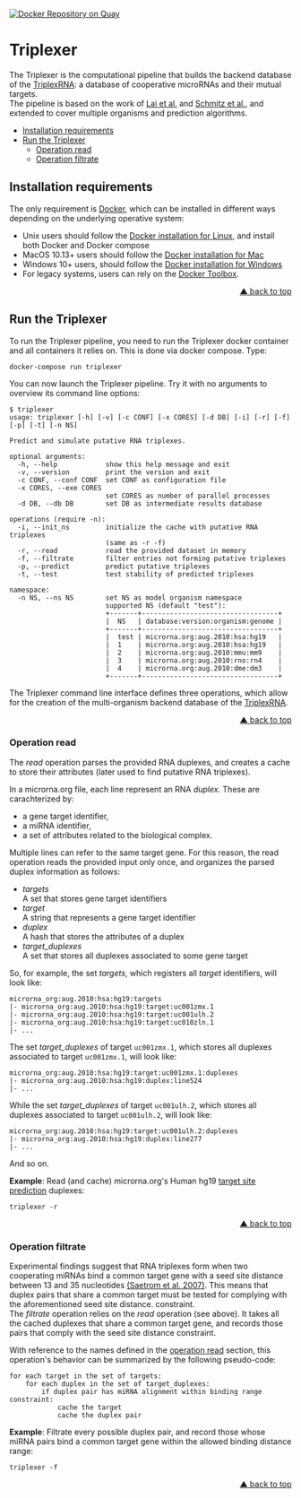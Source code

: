 <div id="top"></div>

[![Docker Repository on Quay](https://quay.io/repository/bagnacan/triplexer/status "Docker Repository on Quay")](https://quay.io/repository/bagnacan/triplexer)

# Triplexer

The Triplexer is the computational pipeline that builds the backend database of
the [TriplexRNA](https://triplexrna.org): a database of cooperative microRNAs
and their mutual targets.  
The pipeline is based on the work of [Lai et al.](https://doi.org/10.1093/nar/gks657)
and [Schmitz et al.](https://doi.org/10.1093/nar/gku465), and extended to cover
multiple organisms and prediction algorithms.

- [Installation requirements](#installation-requirements)
- [Run the Triplexer](#run-the-triplexer)
  - [Operation read](#operation-read)
  - [Operation filtrate](#operation-filtrate)



## Installation requirements

The only requirement is [Docker](https://www.docker.com/), which can be
installed in different ways depending on the underlying operative system:
- Unix users should follow the [Docker installation for Linux](https://docs.docker.com/compose/install/#install-compose-on-linux-systems#install-compose-on-linux-systems),
and install both Docker and Docker compose
- MacOS 10.13+ users should follow the [Docker installation for Mac](https://docs.docker.com/docker-for-mac/install/)
- Windows 10+ users, should follow the [Docker installation for Windows](https://docs.docker.com/docker-for-windows/install/)
- For legacy systems, users can rely on the [Docker Toolbox](https://docs.docker.com/toolbox/overview/).
<p align="right"><a href="#top">&#x25B2; back to top</a></p>



## Run the Triplexer

To run the Triplexer pipeline, you need to run the Triplexer docker container
and all containers it relies on. This is done via docker compose. Type:
```
docker-compose run triplexer
```

You can now launch the Triplexer pipeline. Try it with no arguments to overview
its command line options:
```
$ triplexer
usage: triplexer [-h] [-v] [-c CONF] [-x CORES] [-d DB] [-i] [-r] [-f] [-p] [-t] [-n NS]

Predict and simulate putative RNA triplexes.

optional arguments:
  -h, --help            show this help message and exit
  -v, --version         print the version and exit
  -c CONF, --conf CONF  set CONF as configuration file
  -x CORES, --exe CORES
                        set CORES as number of parallel processes
  -d DB, --db DB        set DB as intermediate results database

operations (require -n):
  -i, --init_ns         initialize the cache with putative RNA triplexes
                        (same as -r -f)
  -r, --read            read the provided dataset in memory
  -f, --filtrate        filter entries not forming putative triplexes
  -p, --predict         predict putative triplexes
  -t, --test            test stability of predicted triplexes

namespace:
  -n NS, --ns NS        set NS as model organism namespace
                        supported NS (default "test"):
                        +-------+----------------------------------+
                        |  NS   | database:version:organism:genome |
                        +-------+----------------------------------+
                        |  test | microrna.org:aug.2010:hsa:hg19   |
                        |  1    | microrna.org:aug.2010:hsa:hg19   |
                        |  2    | microrna.org:aug.2010:mmu:mm9    |
                        |  3    | microrna.org:aug.2010:rno:rn4    |
                        |  4    | microrna.org:aug.2010:dme:dm3    |
                        +-------+----------------------------------+
```

The Triplexer command line interface defines three operations, which allow for
the creation of the multi-organism backend database of the [TriplexRNA](https://triplexrna.org).
<p align="right"><a href="#top">&#x25B2; back to top</a></p>



### Operation read

The *read* operation parses the provided RNA duplexes, and creates a cache to
store their attributes (later used to find putative RNA triplexes).  

In a microrna.org file, each line represent an RNA *duplex*. These are
carachterized by:
- a gene target identifier,
- a miRNA identifier,
- a set of attributes related to the biological complex.

Multiple lines can refer to the same target gene. For this reason, the read
operation reads the provided input only once, and organizes the parsed duplex
information as follows:
- *targets*  
A set that stores gene target identifiers
- *target*  
A string that represents a gene target identifier
- *duplex*  
A hash that stores the attributes of a duplex
- *target_duplexes*  
A set that stores all duplexes associated to some gene target

So, for example, the set *targets*, which registers all *target* identifiers,
will look like:
```
microrna_org:aug.2010:hsa:hg19:targets
|- microrna_org:aug.2010:hsa:hg19:target:uc001zmx.1
|- microrna_org:aug.2010:hsa:hg19:target:uc001ulh.2
|- microrna_org:aug.2010:hsa:hg19:target:uc010zln.1
|- ...
```

The set *target_duplexes* of target ``uc001zmx.1``, which stores all duplexes
associated to target ``uc001zmx.1``, will look like:
```
microrna_org:aug.2010:hsa:hg19:target:uc001zmx.1:duplexes
|- microrna_org:aug.2010:hsa:hg19:duplex:line524
|- ...
```
While the set *target_duplexes* of target ``uc001ulh.2``, which stores all
duplexes associated to target ``uc001ulh.2``, will look like:
```
microrna_org:aug.2010:hsa:hg19:target:uc001ulh.2:duplexes
|- microrna_org:aug.2010:hsa:hg19:duplex:line277
|- ...
```

And so on.  

**Example**: Read (and cache) microrna.org's Human hg19 [target site prediction](http://www.microrna.org/microrna/getDownloads.do)
duplexes:
```
triplexer -r
```

<p align="right"><a href="#top">&#x25B2; back to top</a></p>



### Operation filtrate

Experimental findings suggest that RNA triplexes form when two cooperating
miRNAs bind a common target gene with a seed site distance between 13 and 35
nucleotides [(Saetrom et al. 2007)](https://doi.org/10.1093/nar/gkm133).
This means that duplex pairs that share a common target must be tested for
complying with the aforementioned seed site distance.
constraint.  
The *filtrate* operation relies on the *read* operation (see above). It takes
all the cached duplexes that share a common target gene, and records those
pairs that comply with the seed site distance constraint.  

With reference to the names defined in the [operation read](#operation-read)
section, this operation's behavior can be summarized by the following
pseudo-code:
```
for each target in the set of targets:
    for each duplex in the set of target_duplexes:
        if duplex pair has miRNA alignment within binding range constraint:
            cache the target
            cache the duplex pair
```

**Example**: Filtrate every possible duplex pair, and record those whose miRNA
pairs bind a common target gene within the allowed binding distance range:
```
triplexer -f
```
<p align="right"><a href="#top">&#x25B2; back to top</a></p>
